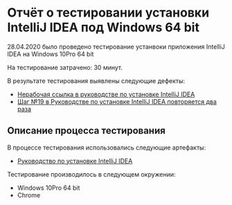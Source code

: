 # Отчёт о тестировании установки IntelliJ IDEA под Windows 64 bit 

28.04.2020 было проведено тестирование устанвоки приложения IntelliJ IDEA на Windows 10Pro 64 bit 

На тестирование затрачено: 30 минут.

В результате тестирования выявлены следующие дефекты:
* [Нерабочая ссылка в руководстве по установке IntelliJ IDEA](https://github.com/Gnucheva/-2---Credit-Card-Number-Validator/issues/1)
* [Шаг №19 в Руководстве по установке IntelliJ IDEA повторяется два раза](https://github.com/Gnucheva/-2---Credit-Card-Number-Validator/issues/2)

## Описание процесса тестирования

В процессе тестирования использовались следующие артефакты:
* [Руководство по установке IntelliJ IDEA](https://github.com/netology-code/javaqa-homeworks/blob/master/intro/idea.md)

Тестирование производилось в следующем окружении:
* Windows 10Pro 64 bit 
* Chrome 